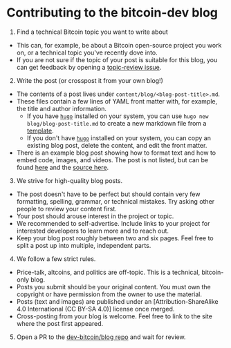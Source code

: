 
# Contributing to the bitcoin-dev blog

1. Find a technical Bitcoin topic you want to write about
  - This can, for example, be about a Bitcoin open-source project you work on, or a technical topic you've recently dove into.
  - If you are not sure if the topic of your post is suitable for this blog, you can get feedback by opening a [topic-review issue].
2. Write the post (or crosspost it from your own blog!)
  - The contents of a post lives under `content/blog/<blog-post-title>.md`.
  - These files contain a few lines of YAML front matter with, for example, the title and author information.
    - If you have [`hugo`] installed on your system, you can use `hugo new blog/blog-post-title.md` to create a new markdown file from a [template].
    - If you don't have [`hugo`] installed on your system, you can copy an existing blog post, delete the content, and edit the front matter.
  - There is an example blog post showing how to format text and how to embed code, images, and videos. The post is not listed, but can be found [here][example-post] and the [source here][example-source].
3. We strive for high-quality blog posts.
  - The post doesn't have to be perfect but should contain very few formatting, spelling, grammar, or technical mistakes. Try asking other people to review your content first.
  - Your post should arouse interest in the project or topic.
  - We recommended to self-advertise. Include links to your project for interested developers to learn more and to reach out.
  - Keep your blog post roughly between two and six pages. Feel free to split a post up into multiple, independent parts.
4. We follow a few strict rules.
  - Price-talk, altcoins, and politics are off-topic. This is a technical, bitcoin-only blog.
  - Posts you submit should be your original content. You must own the copyright or have permission from the owner to use the material.
  - Posts (text and images) are published under an [Attribution-ShareAlike 4.0 International (CC BY-SA 4.0)] license once merged.
  - Cross-posting from your blog is welcome. Feel free to link to the site where the post first appeared.
5. Open a PR to the [dev-bitcoin/blog repo] and wait for review.



[topic-review issue]: https://github.com/dev-bitcoin/blog/issues/new?template=blog-post-topic-review.md&title=%5BTopic+Review%5D
[`hugo`]: https://gohugo.io/
[template]: https://github.com/dev-bitcoin/blog/blob/main/archetypes/blog.md
[example-post]: https://bitcoin-dev.blog/blog/example-post/
[example-source]: https://github.com/dev-bitcoin/blog/blob/main/content/blog/example-post.md?plain=1
[dev-bitcoin/blog repo]: https://github.com/dev-bitcoin/blog

